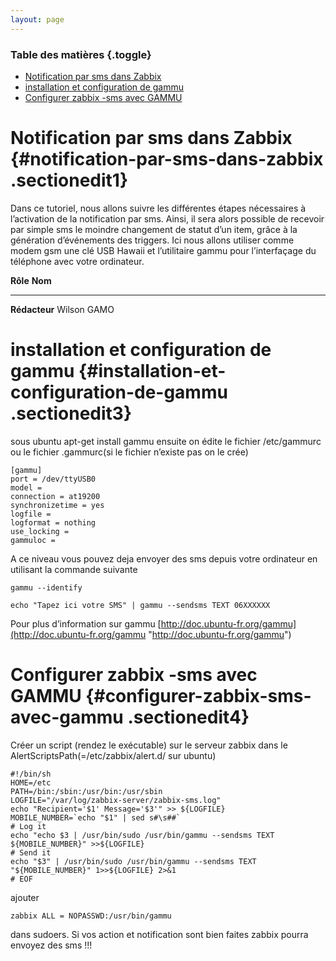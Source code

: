 ```yaml
---
layout: page
---
```


### Table des matières {.toggle}

-   [Notification par sms dans
    Zabbix](zabbix-sms-notification.html#notification-par-sms-dans-zabbix)
-   [installation et configuration de
    gammu](zabbix-sms-notification.html#installation-et-configuration-de-gammu)
-   [Configurer zabbix -sms avec
    GAMMU](zabbix-sms-notification.html#configurer-zabbix-sms-avec-gammu)

Notification par sms dans Zabbix {#notification-par-sms-dans-zabbix .sectionedit1}
================================

Dans ce tutoriel, nous allons suivre les différentes étapes nécessaires
à l’activation de la notification par sms. Ainsi, il sera alors possible
de recevoir par simple sms le moindre changement de statut d’un item,
grâce à la génération d’événements des triggers. Ici nous allons
utiliser comme modem gsm une clé USB Hawaii et l’utilitaire gammu pour
l’interfaçage du téléphone avec votre ordinateur.

  **Rôle**        **Nom**
  --------------- -------------
  **Rédacteur**   Wilson GAMO

installation et configuration de gammu {#installation-et-configuration-de-gammu .sectionedit3}
======================================

sous ubuntu apt-get install gammu ensuite on édite le fichier
/etc/gammurc ou le fichier .gammurc(si le fichier n’existe pas on le
crée)

~~~
[gammu]
port = /dev/ttyUSB0
model =
connection = at19200
synchronizetime = yes
logfile =
logformat = nothing
use_locking =
gammuloc =
~~~

A ce niveau vous pouvez deja envoyer des sms depuis votre ordinateur en
utilisant la commande suivante

~~~
gammu --identify
~~~

~~~
echo "Tapez ici votre SMS" | gammu --sendsms TEXT 06XXXXXX
~~~

Pour plus d’information sur gammu
[http://doc.ubuntu-fr.org/gammu](http://doc.ubuntu-fr.org/gammu "http://doc.ubuntu-fr.org/gammu")

Configurer zabbix -sms avec GAMMU {#configurer-zabbix-sms-avec-gammu .sectionedit4}
=================================

Créer un script (rendez le exécutable) sur le serveur zabbix dans le
AlertScriptsPath(=/etc/zabbix/alert.d/ sur ubuntu)

~~~
#!/bin/sh
HOME=/etc
PATH=/bin:/sbin:/usr/bin:/usr/sbin
LOGFILE="/var/log/zabbix-server/zabbix-sms.log"
echo "Recipient='$1' Message='$3'" >> ${LOGFILE}
MOBILE_NUMBER=`echo "$1" | sed s#\s##`
# Log it
echo "echo $3 | /usr/bin/sudo /usr/bin/gammu --sendsms TEXT ${MOBILE_NUMBER}" >>${LOGFILE}
# Send it
echo "$3" | /usr/bin/sudo /usr/bin/gammu --sendsms TEXT "${MOBILE_NUMBER}" 1>>${LOGFILE} 2>&1
# EOF
~~~

ajouter

~~~
zabbix ALL = NOPASSWD:/usr/bin/gammu
~~~

dans sudoers. Si vos action et notification sont bien faites zabbix
pourra envoyez des sms !!!
